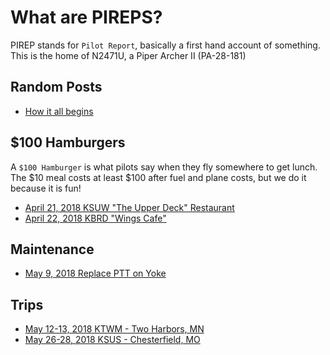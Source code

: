 # What are PIREPS?
PIREP stands for `Pilot Report`, basically a first hand account of something.
This is the home of N2471U, a Piper Archer II (PA-28-181)

## Random Posts
* [How it all begins](posts/20170717-how-it-all-begins.md)


## $100 Hamburgers
A `$100 Hamburger` is what pilots say when they fly somewhere to get lunch. The
$10 meal costs at least $100 after fuel and plane costs, but we do it because it is fun!

* [April 21, 2018 KSUW "The Upper Deck" Restaurant](places/20180421-kmic-ksuw.md)
* [April 22, 2018 KBRD "Wings Cafe"](places/20180422-kmic-kbrd.md)

## Maintenance
* [May 9, 2018 Replace PTT on Yoke](maintenance/20180509-replace-ptt.md)


## Trips
* [May 12-13, 2018 KTWM - Two Harbors, MN](places/20180512-kmic-ktwm.md)
* [May 26-28, 2018 KSUS - Chesterfield, MO](places/20180528-kmic-ksus.md)
